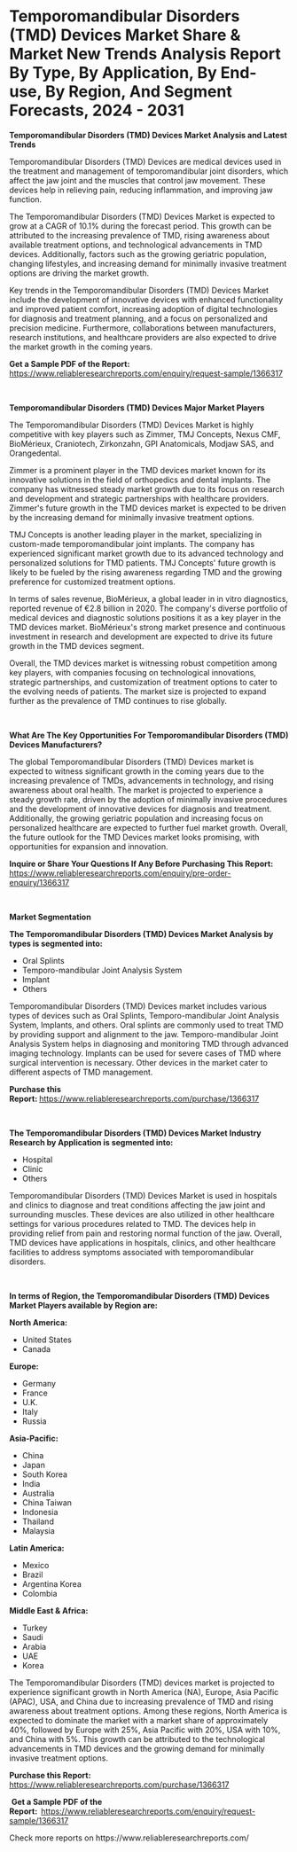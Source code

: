 <p><h1>Temporomandibular Disorders (TMD) Devices Market Share & Market New Trends Analysis Report By Type, By Application, By End-use, By Region, And Segment Forecasts, 2024 - 2031</h1></p><p><strong>Temporomandibular Disorders (TMD) Devices Market Analysis and Latest Trends</strong></p>
<p><p>Temporomandibular Disorders (TMD) Devices are medical devices used in the treatment and management of temporomandibular joint disorders, which affect the jaw joint and the muscles that control jaw movement. These devices help in relieving pain, reducing inflammation, and improving jaw function.</p><p>The Temporomandibular Disorders (TMD) Devices Market is expected to grow at a CAGR of 10.1% during the forecast period. This growth can be attributed to the increasing prevalence of TMD, rising awareness about available treatment options, and technological advancements in TMD devices. Additionally, factors such as the growing geriatric population, changing lifestyles, and increasing demand for minimally invasive treatment options are driving the market growth.</p><p>Key trends in the Temporomandibular Disorders (TMD) Devices Market include the development of innovative devices with enhanced functionality and improved patient comfort, increasing adoption of digital technologies for diagnosis and treatment planning, and a focus on personalized and precision medicine. Furthermore, collaborations between manufacturers, research institutions, and healthcare providers are also expected to drive the market growth in the coming years.</p></p>
<p><strong>Get a Sample PDF of the Report:&nbsp;</strong> <a href="https://www.reliableresearchreports.com/enquiry/request-sample/1366317">https://www.reliableresearchreports.com/enquiry/request-sample/1366317</a></p>
<p>&nbsp;</p>
<p><strong>Temporomandibular Disorders (TMD) Devices Major Market Players</strong></p>
<p><p>The Temporomandibular Disorders (TMD) Devices Market is highly competitive with key players such as Zimmer, TMJ Concepts, Nexus CMF, BioMérieux, Craniotech, Zirkonzahn, GPI Anatomicals, Modjaw SAS, and Orangedental.</p><p>Zimmer is a prominent player in the TMD devices market known for its innovative solutions in the field of orthopedics and dental implants. The company has witnessed steady market growth due to its focus on research and development and strategic partnerships with healthcare providers. Zimmer's future growth in the TMD devices market is expected to be driven by the increasing demand for minimally invasive treatment options.</p><p>TMJ Concepts is another leading player in the market, specializing in custom-made temporomandibular joint implants. The company has experienced significant market growth due to its advanced technology and personalized solutions for TMD patients. TMJ Concepts' future growth is likely to be fueled by the rising awareness regarding TMD and the growing preference for customized treatment options.</p><p>In terms of sales revenue, BioMérieux, a global leader in in vitro diagnostics, reported revenue of €2.8 billion in 2020. The company's diverse portfolio of medical devices and diagnostic solutions positions it as a key player in the TMD devices market. BioMérieux's strong market presence and continuous investment in research and development are expected to drive its future growth in the TMD devices segment.</p><p>Overall, the TMD devices market is witnessing robust competition among key players, with companies focusing on technological innovations, strategic partnerships, and customization of treatment options to cater to the evolving needs of patients. The market size is projected to expand further as the prevalence of TMD continues to rise globally.</p></p>
<p>&nbsp;</p>
<p><strong>What Are The Key Opportunities For Temporomandibular Disorders (TMD) Devices Manufacturers?</strong></p>
<p><p>The global Temporomandibular Disorders (TMD) Devices market is expected to witness significant growth in the coming years due to the increasing prevalence of TMDs, advancements in technology, and rising awareness about oral health. The market is projected to experience a steady growth rate, driven by the adoption of minimally invasive procedures and the development of innovative devices for diagnosis and treatment. Additionally, the growing geriatric population and increasing focus on personalized healthcare are expected to further fuel market growth. Overall, the future outlook for the TMD Devices market looks promising, with opportunities for expansion and innovation.</p></p>
<p><strong>Inquire or Share Your Questions If Any Before Purchasing This Report:</strong> <a href="https://www.reliableresearchreports.com/enquiry/pre-order-enquiry/1366317">https://www.reliableresearchreports.com/enquiry/pre-order-enquiry/1366317</a></p>
<p>&nbsp;</p>
<p><strong>Market Segmentation</strong></p>
<p><strong>The Temporomandibular Disorders (TMD) Devices Market Analysis by types is segmented into:</strong></p>
<p><ul><li>Oral Splints</li><li>Temporo-mandibular Joint Analysis System</li><li>Implant</li><li>Others</li></ul></p>
<p><p>Temporomandibular Disorders (TMD) Devices market includes various types of devices such as Oral Splints, Temporo-mandibular Joint Analysis System, Implants, and others. Oral splints are commonly used to treat TMD by providing support and alignment to the jaw. Temporo-mandibular Joint Analysis System helps in diagnosing and monitoring TMD through advanced imaging technology. Implants can be used for severe cases of TMD where surgical intervention is necessary. Other devices in the market cater to different aspects of TMD management.</p></p>
<p><strong>Purchase this Report:&nbsp;</strong><a href="https://www.reliableresearchreports.com/purchase/1366317">https://www.reliableresearchreports.com/purchase/1366317</a></p>
<p>&nbsp;</p>
<p><strong>The Temporomandibular Disorders (TMD) Devices Market Industry Research by Application is segmented into:</strong></p>
<p><ul><li>Hospital</li><li>Clinic</li><li>Others</li></ul></p>
<p><p>Temporomandibular Disorders (TMD) Devices Market is used in hospitals and clinics to diagnose and treat conditions affecting the jaw joint and surrounding muscles. These devices are also utilized in other healthcare settings for various procedures related to TMD. The devices help in providing relief from pain and restoring normal function of the jaw. Overall, TMD devices have applications in hospitals, clinics, and other healthcare facilities to address symptoms associated with temporomandibular disorders.</p></p>
<p>&nbsp;</p>
<p><strong>In terms of Region, the Temporomandibular Disorders (TMD) Devices Market Players available by Region are:</strong></p>
<p>
    <p> <strong> North America: </strong>
        <ul>
            <li>United States</li>
            <li>Canada</li>
        </ul>
        </p> 
    <p> <strong> Europe: </strong>
        <ul>
            <li>Germany</li>
            <li>France</li>
            <li>U.K.</li>
            <li>Italy</li>
            <li>Russia</li>
        </ul>
        </p> 
    <p> <strong> Asia-Pacific: </strong>
        <ul>
            <li>China</li>
            <li>Japan</li>
            <li>South Korea</li>
            <li>India</li>
            <li>Australia</li>
            <li>China Taiwan</li>
            <li>Indonesia</li>
            <li>Thailand</li>
            <li>Malaysia</li>
        </ul>
        </p> 
    <p> <strong> Latin America: </strong>
        <ul>
            <li>Mexico</li>
            <li>Brazil</li>
            <li>Argentina Korea</li>
            <li>Colombia</li>
        </ul>
        </p> 
    <p> <strong> Middle East & Africa: </strong>
        <ul>
            <li>Turkey</li>
            <li>Saudi</li>
            <li>Arabia</li>
            <li>UAE</li>
            <li>Korea</li>
        </ul>
    </p>
    </p>
<p><p>The Temporomandibular Disorders (TMD) devices market is projected to experience significant growth in North America (NA), Europe, Asia Pacific (APAC), USA, and China due to increasing prevalence of TMD and rising awareness about treatment options. Among these regions, North America is expected to dominate the market with a market share of approximately 40%, followed by Europe with 25%, Asia Pacific with 20%, USA with 10%, and China with 5%. This growth can be attributed to the technological advancements in TMD devices and the growing demand for minimally invasive treatment options.</p></p>
<p><strong>Purchase this Report: </strong><a href="https://www.reliableresearchreports.com/purchase/1366317">https://www.reliableresearchreports.com/purchase/1366317</a></p>
<p>&nbsp;<strong>Get a Sample PDF of the Report:&nbsp;&nbsp;</strong><a href="https://www.reliableresearchreports.com/enquiry/request-sample/1366317">https://www.reliableresearchreports.com/enquiry/request-sample/1366317</a></p>
<p><strong></strong></p>
<p>Check more reports on https://www.reliableresearchreports.com/</p>